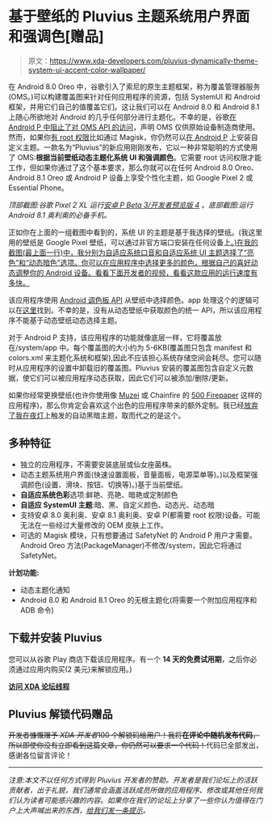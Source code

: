 # 基于壁纸的 Pluvius 主题系统用户界面和强调色[赠品]

> 原文：<https://www.xda-developers.com/pluvius-dynamically-theme-system-ui-accent-color-wallpaper/>

在 Android 8.0 Oreo 中，谷歌引入了索尼的原生主题框架，称为覆盖管理器服务(OMS。)可以构建覆盖图来针对任何应用程序的资源，包括 SystemUI 和 Android 框架，并用它们自己的值覆盖它们。这让我们可以在 Android 8.0 和 Android 8.1 上随心所欲地对 Android 的几乎任何部分进行主题化。不幸的是，谷歌[在 Android P 中阻止了对 OMS API 的访问](https://www.xda-developers.com/rootless-custom-themes-android-p/)，声明 OMS 仅供原始设备制造商使用。然而，如果你[有 root 权限](https://www.xda-developers.com/magisk-v16-6-samsung-galaxy-s9-project-treble-gsi-root-loss/)比如通过 Magisk，你仍然可以[在 Android P](https://www.xda-developers.com/custom-themes-android-p-root-substratum/) 上安装自定义主题。一款名为“Pluvius”的新应用刚刚发布，它以一种非常聪明的方式使用了 OMS:**根据当前壁纸动态主题化系统 UI 和强调颜色**。它需要 root 访问权限才能工作，但如果你通过了这个基本要求，那么你就可以在任何 Android 8.0 Oreo、Android 8.1 Oreo 或 Android P 设备上享受个性化主题，如 Google Pixel 2 或 Essential Phone。

*顶部截图:谷歌 Pixel 2 XL 运行[安卓 P Beta 3/开发者预览版 4](https://www.xda-developers.com/android-p-beta-3-google-pixel/) 。底部截图:运行 Android 8.1 奥利奥的必备手机。*

正如你在上面的一组截图中看到的，系统 UI 的主题是基于我选择的壁纸。(我这里用的壁纸是 Google Pixel 壁纸，可以通过非官方端口安装在任何设备上[。)在我的截图(最上面一行)中，我分别为自适应系统口音和自适应系统 UI 主题选择了“亮色”和“动态暗色”选项。你可以在应用程序中选择更多的颜色，根据自己的喜好动态调整你的 Android 设备。看看下面开发者的视频，看看这款应用的运行速度有多快。](https://forum.xda-developers.com/android/apps-games/port-live-earth-wallpapers-t3481640)

该应用程序使用 [Android 调色板 API](https://developer.android.com/training/material/palette-colors) 从壁纸中选择颜色。app 处理这个的逻辑可以在[这里](https://pastebin.com/ABYpA6bQ)找到。不幸的是，没有从动态壁纸中获取颜色的统一 API，所以该应用程序不能基于动态壁纸动态选择主题。

对于 Android P 支持，该应用程序的功能就像底层一样，它将覆盖放在/system/app 中。每个覆盖图的大小约为 5-6KB(覆盖图只包含 manifest 和 colors.xml 来主题化系统和框架),因此不应该担心系统存储空间会耗尽。您可以随时从应用程序的设置中卸载旧的覆盖图。Pluvius 安装的覆盖图包含自定义元数据，使它们可以被应用程序动态获取，因此它们可以被添加/删除/更新。

如果你经常更换壁纸(也许你使用像 [Muzei](https://www.xda-developers.com/muzei-v2-3-adds-runtime-permissions-direct-boot-support-next-artwork-quick-settings-tile-and-more/) 或 Chainfire 的 [500 Firepaper](https://forum.xda-developers.com/showthread.php?t=2522588) 这样的应用程序)，那么你肯定会喜欢这个出色的应用程序带来的额外定制。我已经[放弃了我在夜灯](https://www.xda-developers.com/enable-android-p-dark-theme-night-light/)上触发的自动黑暗主题，取而代之的是这个。

## 多种特征

*   独立的应用程序，不需要安装底层或仙女座菌株。
*   动态主题系统用户界面(快速设置面板，音量面板，电源菜单等)。)以及框架强调颜色(设置、滑块、按钮、切换等)。)基于当前壁纸。
*   **自适应系统色彩**选项:鲜艳、亮艳、暗艳或定制颜色
*   **自适应 SystemUI 主题**:暗、黑、自定义颜色、动态光、动态暗
*   支持安卓 8.0 奥利奥、安卓 8.1 奥利奥、安卓 P(都需要 root 权限)设备。可能无法在一些经过大量修改的 OEM 皮肤上工作。
*   可选的 Magisk 模块，只有想要通过 SafetyNet 的 Android P 用户才需要。Android Oreo 方法(PackageManager)不修改/system，因此它将通过 SafetyNet。

**计划功能:**

*   动态主题化通知
*   Android 8.0 和 Android 8.1 Oreo 的无根主题化(将需要一个附加应用程序和 ADB 命令)

## 下载并安装 Pluvius

您可以从谷歌 Play 商店下载该应用程序。有一个 **14 天的免费试用期**，之后你必须通过应用内购买(2 美元)来解锁应用。)

[**访问 XDA 论坛线程**](https://forum.xda-developers.com/android/apps-games/app-pluvius-dynamic-oms-framework-t3814394)

## Pluvius 解锁代码赠品

~~开发者慷慨赠予 *XDA 开发者*100 个解锁码给用户！我将**在评论中随机发布代码**，所以即使你没有立即看到这篇文章，你仍然可以要求一个代码！~~代码已全部发出，感谢各位留言评论！

* * *

*注意:本文不以任何方式得到 Pluvius 开发者的赞助。开发者是我们论坛上的活跃贡献者，出于礼貌，我们通常会涵盖活跃成员所做的应用程序、修改或其他任何我们认为读者可能感兴趣的内容。如果你在我们的论坛上分享了一些你认为值得在门户上大声喊出来的东西，[给我们发一条提示](https://www.xda-developers.com/tip-us/)。*